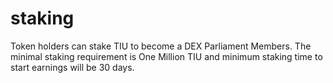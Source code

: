 # staking
Token holders can stake TIU to become a DEX Parliament Members. The minimal staking requirement is One Million TIU and minimum staking time to start earnings will be 30 days.
